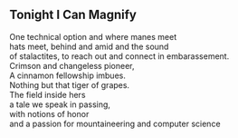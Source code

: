 Tonight I Can Magnify
---------------------
One technical option and where manes meet  
hats meet, behind and amid and the sound  
of stalactites, to reach out and connect in embarassement.  
Crimson and changeless pioneer,  
A cinnamon fellowship imbues.  
Nothing but that tiger of grapes.  
The field inside hers  
a tale we speak in passing,  
with notions of honor  
and a passion for mountaineering and computer science  

